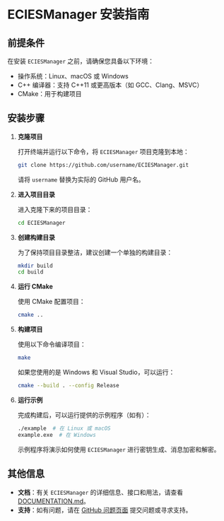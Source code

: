 # ECIESManager 安装指南

## 前提条件

在安装 `ECIESManager` 之前，请确保您具备以下环境：

- 操作系统：Linux、macOS 或 Windows
- C++ 编译器：支持 C++11 或更高版本（如 GCC、Clang、MSVC）
- CMake：用于构建项目

## 安装步骤

1. **克隆项目**

   打开终端并运行以下命令，将 `ECIESManager` 项目克隆到本地：

   ```bash
   git clone https://github.com/username/ECIESManager.git
   ```

   请将 `username` 替换为实际的 GitHub 用户名。

2. **进入项目目录**

   进入克隆下来的项目目录：

   ```bash
   cd ECIESManager
   ```

3. **创建构建目录**

   为了保持项目目录整洁，建议创建一个单独的构建目录：

   ```bash
   mkdir build
   cd build
   ```

4. **运行 CMake**

   使用 CMake 配置项目：

   ```bash
   cmake ..
   ```

5. **构建项目**

   使用以下命令编译项目：

   ```bash
   make
   ```

   如果您使用的是 Windows 和 Visual Studio，可以运行：

   ```bash
   cmake --build . --config Release
   ```

6. **运行示例**

   完成构建后，可以运行提供的示例程序（如有）：

   ```bash
   ./example  # 在 Linux 或 macOS
   example.exe  # 在 Windows
   ```

   示例程序将演示如何使用 `ECIESManager` 进行密钥生成、消息加密和解密。

## 其他信息

- **文档**：有关 `ECIESManager` 的详细信息、接口和用法，请查看 [DOCUMENTATION.md](DOCUMENTATION.md)。
- **支持**：如有问题，请在 [GitHub 问题页面](https://github.com/username/ECIESManager/issues) 提交问题或寻求支持。

```